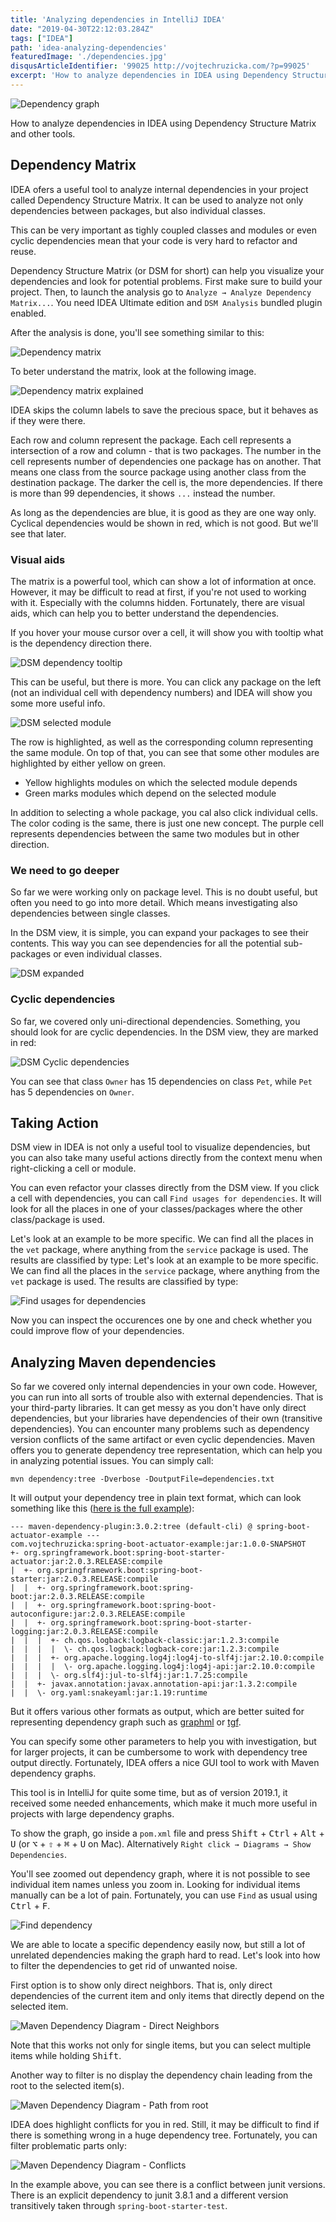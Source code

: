 ```yaml
---
title: 'Analyzing dependencies in IntelliJ IDEA'
date: "2019-04-30T22:12:03.284Z"
tags: ["IDEA"]
path: 'idea-analyzing-dependencies'
featuredImage: './dependencies.jpg'
disqusArticleIdentifier: '99025 http://vojtechruzicka.com/?p=99025'
excerpt: 'How to analyze dependencies in IDEA using Dependency Structure Matrix and other tools.'
---
```


![Dependency graph](dependencies.jpg)

How to analyze dependencies in IDEA using Dependency Structure Matrix and other tools.

## Dependency Matrix
IDEA ofers a useful tool to analyze internal dependencies in your project called Dependency Structure Matrix. It can be used to analyze not only dependencies between packages, but also individual classes.

This can be very important as tighly coupled classes and modules or even cyclic dependencies mean that your code is very hard to refactor and reuse.

Dependency Structure Matrix (or DSM for short) can help you visualize your dependencies and look for potential problems. First make sure to build your project. Then, to launch the analysis go to `Analyze → Analyze Dependency Matrix...`. You need IDEA Ultimate edition and `DSM Analysis` bundled plugin enabled.

After the analysis is done, you'll see something similar to this:

![Dependency matrix](dependency-matrix.png)

To beter understand the matrix, look at the following image.

![Dependency matrix explained](dependency-matrix-explained.png)

IDEA skips the column labels to save the precious space, but it behaves as if they were there.

Each row and column represent the package. Each cell represents a intersection of a row and column - that is two packages. The number in the cell represents number of dependencies one package has on another. That means one class from the source package using another class from the destination package. The darker the cell is, the more dependencies. If there is more than 99 dependencies, it shows `...` instead the number.

As long as the dependencies are blue, it is good as they are one way only. Cyclical dependencies would be shown in red, which is not good. But we'll see that later.

### Visual aids
The matrix is a powerful tool, which can show a lot of information at once. However, it may be difficult to read at first, if you're not used to working with it. Especially with the columns hidden. Fortunately, there are visual aids, which can help you to better understand the dependencies.

If you hover your mouse cursor over a cell, it will show you with tooltip what is the dependency direction there.

![DSM dependency tooltip](dsm-dependency-tooltip.png)

This can be useful, but there is more. You can click any package on the left (not an individual cell with dependency numbers) and IDEA will show you some more useful info.

![DSM selected module](dsm-selected-module.png)

The row is highlighted, as well as the corresponding column representing the same module. On top of that, you can see that some other modules are highlighted by either yellow on green.

- Yellow highlights modules on which the selected module depends
- Green marks modules which depend on the selected module

In addition to selecting a whole package, you cal also click individual cells. The color coding is the same, there is just one new concept. The purple cell represents dependencies between the same two modules but in other direction.

### We need to go deeper
So far we were working only on package level. This is no doubt useful, but often you need to go into more detail. Which means investigating also dependencies between single classes.

In the DSM view, it is simple, you can expand your packages to see their contents. This way you can see dependencies for all the potential sub-packages or even individual classes.

![DSM expanded](dependency-matrix-explained.png)

### Cyclic dependencies
So far, we covered only uni-directional dependencies. Something, you should look for are cyclic dependencies. In the DSM view, they are marked in red:

![DSM Cyclic dependencies](dsm-cycles.png)

You can see that class `Owner` has 15 dependencies on class `Pet`, while `Pet` has 5 dependencies on `Owner`.

## Taking Action
DSM view in IDEA is not only a useful tool to visualize dependencies, but you can also take many useful actions directly from the context menu when right-clicking a cell or module.

You can even refactor your classes directly from the DSM view. If you click a cell with dependencies, you can call `Find usages for dependencies`. It will look for all the places in one of your classes/packages where the other class/package is used.

Let's look at an example to be more specific. We can find all the places in the `vet` package, where anything from the `service` package is used. The results are classified by type:
Let's look at an example to be more specific. We can find all the places in the `service` package, where anything from the `vet` package is used. The results are classified by type:

![Find usages for dependencies](dsm-find-usages.png)

Now you can inspect the occurences one by one and check whether you could improve flow of your dependencies.


## Analyzing Maven dependencies
So far we covered only internal dependencies in your own code. However, you can run into all sorts of trouble also with external dependencies. That is your third-party libraries. It can get messy as you don't have only direct dependencies, but your libraries have dependencies of their own (transitive dependencies). You can encounter many problems such as dependency version conflicts of the same artifact or even cyclic dependencies.  Maven offers you to generate dependency tree representation, which can help you in analyzing potential issues. You can simply call:

```
mvn dependency:tree -Dverbose -DoutputFile=dependencies.txt
```

It will output your dependency tree in plain text format, which can look something like this ([here is the full example](https://gist.github.com/vojtechruz/0f8394f71bb9c4ae324a8dc4518c5761#file-plain-text)):

```
--- maven-dependency-plugin:3.0.2:tree (default-cli) @ spring-boot-actuator-example ---
com.vojtechruzicka:spring-boot-actuator-example:jar:1.0.0-SNAPSHOT
+- org.springframework.boot:spring-boot-starter-actuator:jar:2.0.3.RELEASE:compile
|  +- org.springframework.boot:spring-boot-starter:jar:2.0.3.RELEASE:compile
|  |  +- org.springframework.boot:spring-boot:jar:2.0.3.RELEASE:compile
|  |  +- org.springframework.boot:spring-boot-autoconfigure:jar:2.0.3.RELEASE:compile
|  |  +- org.springframework.boot:spring-boot-starter-logging:jar:2.0.3.RELEASE:compile
|  |  |  +- ch.qos.logback:logback-classic:jar:1.2.3:compile
|  |  |  |  \- ch.qos.logback:logback-core:jar:1.2.3:compile
|  |  |  +- org.apache.logging.log4j:log4j-to-slf4j:jar:2.10.0:compile
|  |  |  |  \- org.apache.logging.log4j:log4j-api:jar:2.10.0:compile
|  |  |  \- org.slf4j:jul-to-slf4j:jar:1.7.25:compile
|  |  +- javax.annotation:javax.annotation-api:jar:1.3.2:compile
|  |  \- org.yaml:snakeyaml:jar:1.19:runtime
```

But it offers various other formats as output, which are better suited for representing dependency graph such as [graphml](https://gist.github.com/vojtechruz/0f8394f71bb9c4ae324a8dc4518c5761#file-graphml) or [tgf](https://gist.github.com/vojtechruz/0f8394f71bb9c4ae324a8dc4518c5761#file-tgf).

You can specify some other parameters to help you with investigation, but for larger projects, it can be cumbersome to work with dependency tree output directly. Fortunately, IDEA offers a nice GUI tool to work with Maven dependency graphs.

This tool is in IntelliJ for quite some time, but as of version 2019.1, it received some needed enhancements, which make it much more useful in projects with large dependency graphs.

To show the graph, go inside a `pom.xml` file and press <kbd>Shift</kbd> + <kbd>Ctrl</kbd> + <kbd>Alt</kbd> + <kbd>U</kbd> (or <kbd>⌥</kbd> + <kbd>⇧</kbd> + <kbd>⌘</kbd> + <kbd>U</kbd> on Mac). Alternatively `Right click → Diagrams → Show Dependencies`.

You'll see zoomed out dependency graph, where it is not possible to see individual item names unless you zoom in. Looking for individual items manually can be a lot of pain. Fortunately, you can use `Find` as usual using <kbd>Ctrl</kbd> + <kbd>F</kbd>.

![Find dependency](maven-diagram-find.gif)

We are able to locate a specific dependency easily now, but still a lot of unrelated dependencies making the graph hard to read. Let's look into how to filter the dependencies to get rid of unwanted noise.

First option is to show only direct neighbors. That is, only direct dependencies of the current item and only items that directly depend on the selected item.

![Maven Dependency Diagram - Direct Neighbors](maven-diagram-neighbors.gif)

Note that this works not only for single items, but you can select multiple items while holding <kbd>Shift</kbd>. 

Another way to filter is no display the dependency chain leading from the root to the selected item(s).

![Maven Dependency Diagram - Path from root](maven-diagram-path.gif)

IDEA does highlight conflicts for you in red. Still, it may be difficult to find if there is something wrong in a huge dependency tree. Fortunately, you can filter problematic parts only:

![Maven Dependency Diagram - Conflicts](maven-diagram-conflicts.gif)

In the example above, you can see there is a conflict between junit versions. There is an explicit dependency to junit 3.8.1 and a different version transitively taken through `spring-boot-starter-test`.